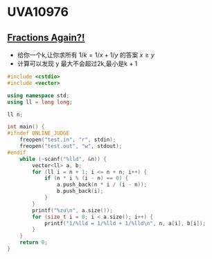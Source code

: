 # UVA10976


## [Fractions Again?!](https://vjudge.net/problem/UVA-10976)

- 给你一个k,让你求所有 $1 / k = 1 / x + 1/ y$ 的答案 $x \ge y$
- 计算可以发现 y 最大不会超过2k,最小是k + 1

```c++
#include <cstdio>
#include <vector>

using namespace std;
using ll = long long;

ll n;

int main() {
#ifndef ONLINE_JUDGE
    freopen("test.in", "r", stdin);
    freopen("test.out", "w", stdout);
#endif
    while (~scanf("%lld", &n)) {
        vector<ll> a, b;
        for (ll i = n + 1; i <= n + n; i++) {
            if (n * i % (i - n) == 0) {
                a.push_back(n * i / (i - n));
                b.push_back(i);
            }
        }
        printf("%zu\n", a.size());
        for (size_t i = 0; i < a.size(); i++) {
            printf("1/%lld = 1/%lld + 1/%lld\n", n, a[i], b[i]);
        }
    }
    return 0;
}
```

